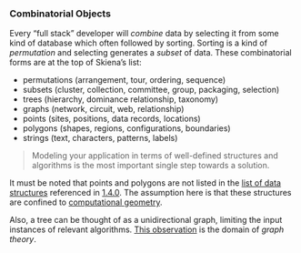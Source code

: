 ### Combinatorial Objects

Every “full stack” developer will _combine_ data by selecting it from some kind of database which often followed by sorting. Sorting is a kind of _permutation_ and selecting generates a _subset_ of data. These combinatorial forms are at the top of Skiena’s list:

* permutations (arrangement, tour, ordering, sequence)
* subsets (cluster, collection, committee, group, packaging, selection)
* trees (hierarchy, dominance relationship, taxonomy)
* graphs (network, circuit, web, relationship)
* points (sites, positions, data records, locations)
* polygons (shapes, regions, configurations, boundaries)
* strings (text, characters, patterns, labels)

>Modeling your application in terms of well-defined structures and algorithms is the most important single step towards a solution.

It must be noted that points and polygons are not listed in the [list of data structures](https://en.wikipedia.org/wiki/List_of_data_structures) referenced in [1.4.0](./1.4.0.md). The assumption here is that these structures are confined to [computational geometry](https://en.wikipedia.org/wiki/Computational_geometry).

Also, a tree can be thought of as a unidirectional graph, limiting the input instances of relevant algorithms. [This observation](https://en.wikipedia.org/wiki/Tree_(graph_theory)) is the domain of _graph theory_.